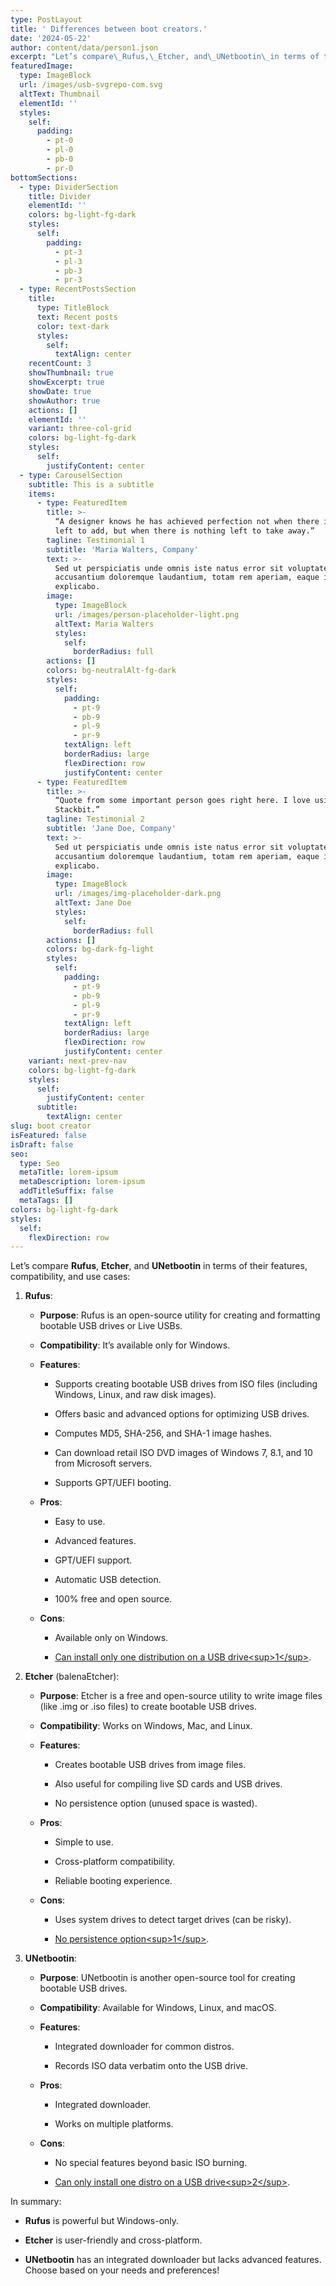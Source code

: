 ```yaml
---
type: PostLayout
title: ' Differences between boot creators.'
date: '2024-05-22'
author: content/data/person1.json
excerpt: "Let’s compare\_Rufus,\_Etcher, and\_UNetbootin\_in terms of their features, compatibility, and use cases:"
featuredImage:
  type: ImageBlock
  url: /images/usb-svgrepo-com.svg
  altText: Thumbnail
  elementId: ''
  styles:
    self:
      padding:
        - pt-0
        - pl-0
        - pb-0
        - pr-0
bottomSections:
  - type: DividerSection
    title: Divider
    elementId: ''
    colors: bg-light-fg-dark
    styles:
      self:
        padding:
          - pt-3
          - pl-3
          - pb-3
          - pr-3
  - type: RecentPostsSection
    title:
      type: TitleBlock
      text: Recent posts
      color: text-dark
      styles:
        self:
          textAlign: center
    recentCount: 3
    showThumbnail: true
    showExcerpt: true
    showDate: true
    showAuthor: true
    actions: []
    elementId: ''
    variant: three-col-grid
    colors: bg-light-fg-dark
    styles:
      self:
        justifyContent: center
  - type: CarouselSection
    subtitle: This is a subtitle
    items:
      - type: FeaturedItem
        title: >-
          “A designer knows he has achieved perfection not when there is nothing
          left to add, but when there is nothing left to take away.”
        tagline: Testimonial 1
        subtitle: 'Maria Walters, Company'
        text: >-
          Sed ut perspiciatis unde omnis iste natus error sit voluptatem
          accusantium doloremque laudantium, totam rem aperiam, eaque ipsa quae.
          explicabo.
        image:
          type: ImageBlock
          url: /images/person-placeholder-light.png
          altText: Maria Walters
          styles:
            self:
              borderRadius: full
        actions: []
        colors: bg-neutralAlt-fg-dark
        styles:
          self:
            padding:
              - pt-9
              - pb-9
              - pl-9
              - pr-9
            textAlign: left
            borderRadius: large
            flexDirection: row
            justifyContent: center
      - type: FeaturedItem
        title: >-
          “Quote from some important person goes right here. I love using
          Stackbit.”
        tagline: Testimonial 2
        subtitle: 'Jane Doe, Company'
        text: >-
          Sed ut perspiciatis unde omnis iste natus error sit voluptatem
          accusantium doloremque laudantium, totam rem aperiam, eaque ipsa quae.
          explicabo.
        image:
          type: ImageBlock
          url: /images/img-placeholder-dark.png
          altText: Jane Doe
          styles:
            self:
              borderRadius: full
        actions: []
        colors: bg-dark-fg-light
        styles:
          self:
            padding:
              - pt-9
              - pb-9
              - pl-9
              - pr-9
            textAlign: left
            borderRadius: large
            flexDirection: row
            justifyContent: center
    variant: next-prev-nav
    colors: bg-light-fg-dark
    styles:
      self:
        justifyContent: center
      subtitle:
        textAlign: center
slug: boot creator
isFeatured: false
isDraft: false
seo:
  type: Seo
  metaTitle: lorem-ipsum
  metaDescription: lorem-ipsum
  addTitleSuffix: false
  metaTags: []
colors: bg-light-fg-dark
styles:
  self:
    flexDirection: row
---
```

Let’s compare **Rufus**, **Etcher**, and **UNetbootin** in terms of their features, compatibility, and use cases:

1.  **Rufus**:

    *   **Purpose**: Rufus is an open-source utility for creating and formatting bootable USB drives or Live USBs.

    *   **Compatibility**: It’s available only for Windows.

    *   **Features**:

        *   Supports creating bootable USB drives from ISO files (including Windows, Linux, and raw disk images).

        *   Offers basic and advanced options for optimizing USB drives.

        *   Computes MD5, SHA-256, and SHA-1 image hashes.

        *   Can download retail ISO DVD images of Windows 7, 8.1, and 10 from Microsoft servers.

        *   Supports GPT/UEFI booting.

    *   **Pros**:

        *   Easy to use.

        *   Advanced features.

        *   GPT/UEFI support.

        *   Automatic USB detection.

        *   100% free and open source.

    *   **Cons**:

        *   Available only on Windows.

        *   [Can install only one distribution on a USB drive](https://www.easeus.com/system-to-go/rufus-vs-etcher.html)[\<sup>1\</sup>](https://www.easeus.com/system-to-go/rufus-vs-etcher.html).

2.  **Etcher** (balenaEtcher):

    *   **Purpose**: Etcher is a free and open-source utility to write image files (like .img or .iso files) to create bootable USB drives.

    *   **Compatibility**: Works on Windows, Mac, and Linux.

    *   **Features**:

        *   Creates bootable USB drives from image files.

        *   Also useful for compiling live SD cards and USB drives.

        *   No persistence option (unused space is wasted).

    *   **Pros**:

        *   Simple to use.

        *   Cross-platform compatibility.

        *   Reliable booting experience.

    *   **Cons**:

        *   Uses system drives to detect target drives (can be risky).

        *   [No persistence option](https://www.easeus.com/system-to-go/rufus-vs-etcher.html)[\<sup>1\</sup>](https://www.easeus.com/system-to-go/rufus-vs-etcher.html).

3.  **UNetbootin**:

    *   **Purpose**: UNetbootin is another open-source tool for creating bootable USB drives.

    *   **Compatibility**: Available for Windows, Linux, and macOS.

    *   **Features**:

        *   Integrated downloader for common distros.

        *   Records ISO data verbatim onto the USB drive.

    *   **Pros**:

        *   Integrated downloader.

        *   Works on multiple platforms.

    *   **Cons**:

        *   No special features beyond basic ISO burning.

        *   [Can only install one distro on a USB drive](https://www.easeus.com/system-to-go/rufus-vs-etcher.html)[\<sup>2\</sup>](https://www.reddit.com/r/linux4noobs/comments/17rzgqz/is_choosing_the_software_for_creating_a_bootable/).

In summary:

*   **Rufus** is powerful but Windows-only.

*   **Etcher** is user-friendly and cross-platform.

*   **UNetbootin** has an integrated downloader but lacks advanced features. Choose based on your needs and preferences!



